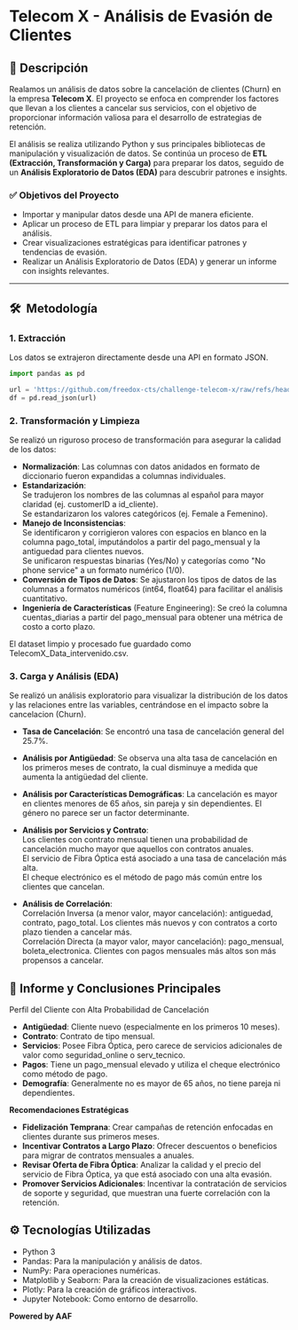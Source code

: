 # **Telecom X - Análisis de Evasión de Clientes**

## 📝 **Descripción**

Realamos un análisis de datos sobre la cancelación de clientes (Churn) en la empresa **Telecom X**. El proyecto se enfoca en comprender los factores que llevan a los clientes a cancelar sus servicios, con el objetivo de proporcionar información valiosa para el desarrollo de estrategias de retención.

El análisis se realiza utilizando Python y sus principales bibliotecas de manipulación y visualización de datos. Se continúa un proceso de **ETL (Extracción, Transformación y Carga)** para preparar los datos, seguido de un **Análisis Exploratorio de Datos (EDA)** para descubrir patrones e insights.

### ✅ **Objetivos del Proyecto**

- Importar y manipular datos desde una API de manera eficiente.
- Aplicar un proceso de ETL para limpiar y preparar los datos para el análisis.
- Crear visualizaciones estratégicas para identificar patrones y tendencias de evasión.
- Realizar un Análisis Exploratorio de Datos (EDA) y generar un informe con insights relevantes.

---

## 🛠 **️ Metodología**

### **1. Extracción**

Los datos se extrajeron directamente desde una API en formato JSON.

```python
import pandas as pd

url = 'https://github.com/freedox-cts/challenge-telecom-x/raw/refs/heads/main/TelecomX_Data.json'
df = pd.read_json(url)
```
### **2. Transformación y Limpieza**
Se realizó un riguroso proceso de transformación para asegurar la calidad de los datos:

- **Normalización**: Las columnas con datos anidados en formato de diccionario fueron expandidas a columnas individuales.
- **Estandarización**:<br> 
Se tradujeron los nombres de las columnas al español para mayor claridad (ej. customerID a id_cliente).<br>
Se estandarizaron los valores categóricos (ej. Female a Femenino).
- **Manejo de Inconsistencias**:<br>
Se identificaron y corrigieron valores con espacios en blanco en la columna pago_total, imputándolos a partir del pago_mensual y la antiguedad para clientes nuevos.<br>
Se unificaron respuestas binarias (Yes/No) y categorías como "No phone service" a un formato numérico (1/0).
- **Conversión de Tipos de Datos**: Se ajustaron los tipos de datos de las columnas a formatos numéricos (int64, float64) para facilitar el análisis cuantitativo.
- **Ingeniería de Características** (Feature Engineering): Se creó la columna cuentas_diarias a partir del pago_mensual para obtener una métrica de costo a corto plazo.

El dataset limpio y procesado fue guardado como TelecomX_Data_intervenido.csv.

### **3. Carga y Análisis (EDA)**
Se realizó un análisis exploratorio para visualizar la distribución de los datos y las relaciones entre las variables, centrándose en el impacto sobre la cancelacion (Churn).

- **Tasa de Cancelación**: Se encontró una tasa de cancelación general del 25.7%.

- **Análisis por Antigüedad**: Se observa una alta tasa de cancelación en los primeros meses de contrato, la cual disminuye a medida que aumenta la antigüedad del cliente.

- **Análisis por Características Demográficas**: La cancelación es mayor en clientes menores de 65 años, sin pareja y sin dependientes. El género no parece ser un factor determinante.

- **Análisis por Servicios y Contrato**:<br>
Los clientes con contrato mensual tienen una probabilidad de cancelación mucho mayor que aquellos con contratos anuales.<br>
El servicio de Fibra Óptica está asociado a una tasa de cancelación más alta.<br>
El cheque electrónico es el método de pago más común entre los clientes que cancelan.

- **Análisis de Correlación**:<br>
Correlación Inversa (a menor valor, mayor cancelación): antiguedad, contrato, pago_total. Los clientes más nuevos y con contratos a corto plazo tienden a cancelar más.<br>
Correlación Directa (a mayor valor, mayor cancelación): pago_mensual, boleta_electronica. Clientes con pagos mensuales más altos son más propensos a cancelar.

## 📄 **Informe y Conclusiones Principales**
Perfil del Cliente con Alta Probabilidad de Cancelación
- **Antigüedad**: Cliente nuevo (especialmente en los primeros 10 meses).
- **Contrato**: Contrato de tipo mensual.
- **Servicios**: Posee Fibra Óptica, pero carece de servicios adicionales de valor como seguridad_online o serv_tecnico.
- **Pagos**: Tiene un pago_mensual elevado y utiliza el cheque electrónico como método de pago.
- **Demografía**: Generalmente no es mayor de 65 años, no tiene pareja ni dependientes.

**Recomendaciones Estratégicas**
- **Fidelización Temprana**: Crear campañas de retención enfocadas en clientes durante sus primeros meses.
- **Incentivar Contratos a Largo Plazo**: Ofrecer descuentos o beneficios para migrar de contratos mensuales a anuales.
- **Revisar Oferta de Fibra Óptica**: Analizar la calidad y el precio del servicio de Fibra Óptica, ya que está asociado con una alta evasión.
- **Promover Servicios Adicionales**: Incentivar la contratación de servicios de soporte y seguridad, que muestran una fuerte correlación con la retención.

## ⚙️ **Tecnologías Utilizadas**
- Python 3
- Pandas: Para la manipulación y análisis de datos.
- NumPy: Para operaciones numéricas.
- Matplotlib y Seaborn: Para la creación de visualizaciones estáticas.
- Plotly: Para la creación de gráficos interactivos.
- Jupyter Notebook: Como entorno de desarrollo.

**Powered by AAF**